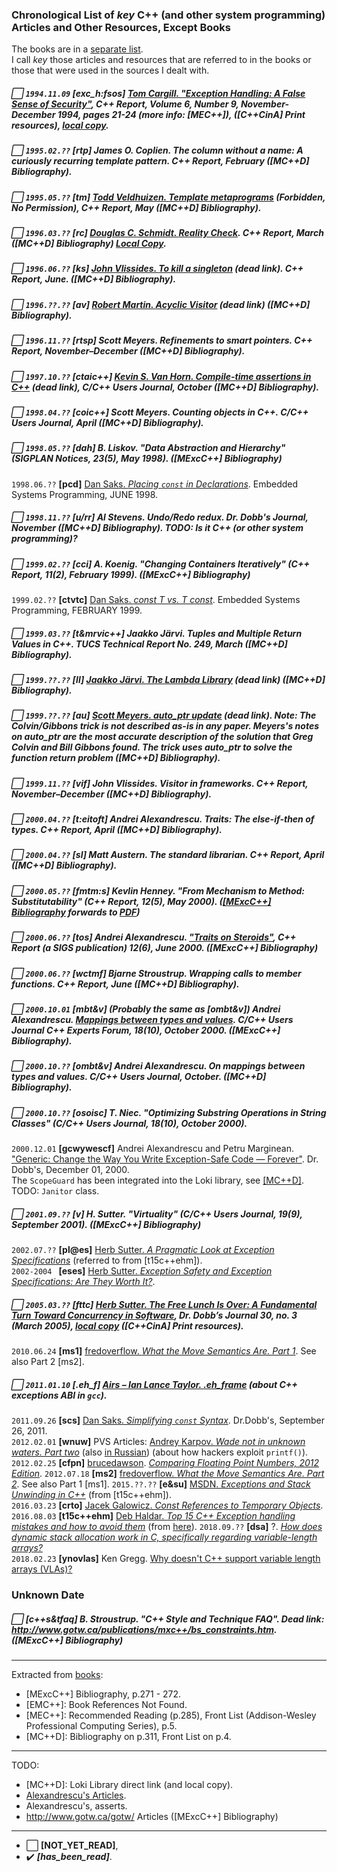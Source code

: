 ### Chronological List of _key_ C++ (and other system programming) Articles and Other Resources, Except Books
The books are in a [separate list](https://github.com/kuzminrobin/code_review_notes/blob/master/book_list.md).  
I call _key_ those articles and resources that are referred to in the books or those that were used in the sources I dealt with.  
##### :white_large_square: `1994.11.09` [exc_h:fsos] [Tom Cargill. _"Exception Handling: A False Sense of Security"_](http://ptgmedia.pearsoncmg.com/images/020163371x/supplements/Exception_Handling_Article.html), C++ Report, Volume 6, Number 9, November-December 1994, pages 21-24 (more info: [MEC++]), ([C++CinA] Print resources), [local copy](https://github.com/kuzminrobin/code_review_notes/blob/master/local_copies/Exception_Handling_Article.html).  
##### :white_large_square: `1995.02.??` [rtp] James O. Coplien. _The column without a name: A curiously recurring template pattern_. C++ Report, February ([MC++D] Bibliography).  
##### :white_large_square: `1995.05.??` [tm] [Todd Veldhuizen. _Template metaprograms_](http://extreme.indiana.edu/~tveldhui/papers/Template-Metaprograms/meta-art.html) (Forbidden, No Permission), C++ Report, May ([MC++D] Bibliography).  
##### :white_large_square: `1996.03.??` [rc] [Douglas C. Schmidt. _Reality Check_](http://www.cs.wustl.edu/~schmidt/editorial-3.html). C++ Report, March ([MC++D] Bibliography) [Local Copy](https://github.com/kuzminrobin/code_review_notes/blob/master/local_copies/Reality_Check_Cpp_Report.html).  
##### :white_large_square: `1996.06.??` [ks] [John Vlissides. _To kill a singleton_](http://www.stat.cmu.edu/~lamj/sigs/c++-report/cppr9606.c.vlissides.html) (dead link). C++ Report, June. ([MC++D] Bibliography).  
##### :white_large_square: `1996.??.??` [av] [Robert Martin. _Acyclic Visitor_](http://objectmentor.com/publications/acv.pdf) (dead link) ([MC++D] Bibliography).  
##### :white_large_square: `1996.11.??` [rtsp] Scott Meyers. _Refinements to smart pointers_. C++ Report, November–December ([MC++D] Bibliography).  
##### :white_large_square: `1997.10.??` [ctaic++] [Kevin S. Van Horn. _Compile-time assertions in C++_](http://www.xmission.com/~ksvhsoft/ctassert/ctassert.html) (dead link), C/C++ Users Journal, October ([MC++D] Bibliography).  
##### :white_large_square: `1998.04.??` [coic++] Scott Meyers. _Counting objects in C++_. C/C++ Users Journal, April ([MC++D] Bibliography).  
##### :white_large_square: `1998.05.??` [dah] B. Liskov. "Data Abstraction and Hierarchy" (SIGPLAN Notices, 23(5), May 1998).  ([MExcC++] Bibliography)  
`1998.06.??` <a name="pcd"></a> __[pcd]__ [Dan Saks. _Placing `const` in Declarations_](https://www.dansaks.com/articles/1998-06%20Placing%20const%20in%20Declarations.pdf). Embedded Systems Programming, JUNE 1998.
##### :white_large_square: `1998.11.??` [u/rr] Al Stevens. _Undo/Redo redux_. Dr. Dobb's Journal, November ([MC++D] Bibliography). TODO: Is it C++ (or other system programming)?   
##### :white_large_square: `1999.02.??` [cci] A. Koenig. "Changing Containers Iteratively" (C++ Report, 11(2), February 1999). ([MExcC++] Bibliography)
`1999.02.??` <a name="ctvtc"></a> __[ctvtc]__ [Dan Saks. _const T vs. T const_](http://www.dansaks.com/articles/1999-02%20const%20T%20vs%20T%20const.pdf). Embedded Systems Programming, FEBRUARY 1999.  
##### :white_large_square: `1999.03.??` [t&mrvic++] Jaakko Järvi. _Tuples and Multiple Return Values in C++_. TUCS Technical Report No. 249, March ([MC++D] Bibliography).  
##### :white_large_square: `1999.??.??` [ll] [Jaakko Järvi. _The Lambda Library_](http://lambda.cs.utu.fi) (dead link) ([MC++D] Bibliography).  
##### :white_large_square: `1999.??.??` [au] [Scott Meyers. _auto_ptr update_](http://www.awl.com/cseng/titles/0-201-63371-X/auto_ptr.html) (dead link). _Note: The Colvin/Gibbons trick is not described as-is in any paper. Meyers's notes on auto_ptr are the most accurate description of the solution that Greg Colvin and Bill Gibbons found. The trick uses auto_ptr to solve the function return problem_ ([MC++D] Bibliography).  
##### :white_large_square: `1999.11.??` [vif] John Vlissides. _Visitor in frameworks_. C++ Report, November–December ([MC++D] Bibliography).  
##### :white_large_square: `2000.04.??` [t:eitoft] Andrei Alexandrescu. _Traits: The else-if-then of types_. C++ Report, April ([MC++D] Bibliography).  
##### :white_large_square: `2000.04.??` [sl] Matt Austern. _The standard librarian_. C++ Report, April ([MC++D] Bibliography).  
##### :white_large_square: `2000.05.??` [fmtm:s] Kevlin Henney. "From Mechanism to Method: Substitutability" (C++ Report, 12(5), May 2000). ([[MExcC++] Bibliography](http://www.gotw.ca/publications/mxc++/kh_substitutability.htm) forwards to [PDF](http://www.two-sdg.demon.co.uk/curbralan/papers/Substitutability.pdf))  
##### :white_large_square: `2000.06.??` [tos] Andrei Alexandrescu. ["Traits on Steroids"](http://erdani.com/publications/traits_on_steroids.html), C++ Report (a SIGS publication) 12(6), June 2000. ([MExcC++] Bibliography)  
##### :white_large_square: `2000.06.??` [wctmf] Bjarne Stroustrup. _Wrapping calls to member functions_. C++ Report, June ([MC++D] Bibliography).  
##### :white_large_square: `2000.10.01` [mbt&v] (Probably the same as [ombt&v]) Andrei Alexandrescu. [_Mappings between types and values_](http://www.drdobbs.com/genericprogramming-mappings-between-type/184403750). _C/C++ Users Journal_ C++ Experts Forum, 18(10), October 2000. ([MExcC++] Bibliography).  
##### :white_large_square: `2000.10.??` [ombt&v] Andrei Alexandrescu. _On mappings between types and values_. C/C++ Users Journal, October. ([MC++D] Bibliography).  
##### :white_large_square: `2000.10.??` [osoisc] T. Niec. "Optimizing Substring Operations in String Classes" (C/C++ Users Journal, 18(10), October 2000).  
`2000.12.01` <a name="gcwywescf"></a> __[gcwywescf]__ Andrei Alexandrescu and Petru Marginean. ["Generic: Change the Way You Write Exception-Safe Code — Forever"](http://www.drdobbs.com/cpp/generic-change-the-way-you-write-excepti/184403758). Dr. Dobb's, December 01, 2000.  
The `ScopeGuard` has been integrated into the Loki library, see [[MC++D]](https://github.com/kuzminrobin/code_review_notes/blob/master/book_list.md#[MC++D]).  
TODO: `Janitor` class.
##### :white_large_square: `2001.09.??` [v] H. Sutter. "Virtuality" (C/C++ Users Journal, 19(9), September 2001).  ([MExcC++] Bibliography)
`2002.07.??` <a name="pl@es"></a> __[pl@es]__ [Herb Sutter. _A Pragmatic Look at Exception Specifications_](http://www.gotw.ca/publications/mill22.htm) (referred to from [t15c++ehm]).  
`2002-2004 ` <a name="eses"></a> __[eses]__ [Herb Sutter. _Exception Safety and Exception Specifications: Are They Worth It?_](http://www.gotw.ca/gotw/082.htm).  
##### :white_large_square: `2005.03.??` [fttc] [Herb Sutter. _The Free Lunch Is Over: A Fundamental Turn Toward Concurrency in Software_](http://www.gotw.ca/publications/concurrency-ddj.htm), Dr. Dobb’s Journal 30, no. 3 (March 2005), [local copy](https://github.com/kuzminrobin/code_review_notes/blob/master/local_copies/turn_toward_concurrency.tar.bz2) ([C++CinA] Print resources).  
`2010.06.24` <a name="ms1"></a> __[ms1]__ [fredoverflow. _What the Move Semantics Are. Part 1_](https://stackoverflow.com/a/3109981/6362941). See also Part 2 [ms2].
##### :white_large_square: `2011.01.10` <a name=".eh_f"></a> [.eh_f] [Airs – Ian Lance Taylor. _.eh_frame_](https://www.airs.com/blog/archives/460) (about C++ exceptions ABI in `gcc`).  
`2011.09.26` <a name="scs"></a> __[scs]__ [Dan Saks. _Simplifying `const` Syntax_](http://www.drdobbs.com/cpp/simplifying-const-syntax/231601151). Dr.Dobb's, September 26, 2011.  
`2012.02.01` <a name="wnuw"></a> __[wnuw]__ PVS Articles: [Andrey Karpov. _Wade not in unknown waters. Part two_](https://www.viva64.com/en/b/0129/) (also [in Russian](https://www.viva64.com/ru/b/0129/)) (about how hackers exploit `printf()`).  
`2012.02.25` <a name="cfpn"></a> __[cfpn]__ [brucedawson](https://randomascii.wordpress.com/author/brucedawson/). [_Comparing Floating Point Numbers, 2012 Edition_](https://randomascii.wordpress.com/2012/02/25/comparing-floating-point-numbers-2012-edition/).
`2012.07.18` <a name="ms2"></a> __[ms2]__ [fredoverflow. _What the Move Semantics Are. Part 2_](https://stackoverflow.com/a/11540204/6362941). See also Part 1 [ms1].
`2015.??.??` <a name="e&su"></a> __[e&su]__ [MSDN. _Exceptions and Stack Unwinding in C++_](https://msdn.microsoft.com/en-us/library/hh254939.aspx) (from [t15c++ehm]).  
`2016.03.23` <a name="crto"></a> __[crto]__ [Jacek Galowicz. _Const References to Temporary Objects_](https://blog.galowicz.de/2016/03/23/const_reference_to_temporary_object/).  
`2016.08.03` <a name="t15c++ehm"></a> __[t15c++ehm]__ [Deb Haldar. _Top 15 C++ Exception handling mistakes and how to avoid them_](http://www.acodersjourney.com/2016/08/top-15-c-exception-handling-mistakes-avoid/) (from [here](https://blog.tartanllama.xyz/optional-expected/)).
`2018.09.??` <a name="dsa"></a>__[dsa]__ ?. _[How does dynamic stack allocation work in C, specifically regarding variable-length arrays?](https://www.quora.com/How-does-dynamic-stack-allocation-work-in-C-specifically-regarding-variable-length-arrays)_  
`2018.02.23` <a name="ynovlas"></a>__[ynovlas]__ Ken Gregg. [Why doesn't C++ support variable length arrays (VLAs)?](https://blog.bytellect.com/software-development/cplusplus/why-doesnt-c-support-variable-length-arrays-vlas/)  

### Unknown Date
##### :white_large_square: [c++s&tfaq] B. Stroustrup. "C++ Style and Technique FAQ". Dead link: http://www.gotw.ca/publications/mxc++/bs_constraints.htm. ([MExcC++] Bibliography)  

---
Extracted from [books](https://github.com/kuzminrobin/code_review_notes/blob/master/book_list.md):  
+ [MExcC++] Bibliography, p.271 - 272.
+ [EMC++]: Book References Not Found.  
+ [MEC++]: Recommended Reading (p.285), Front List (Addison-Wesley Professional Computing Series), p.5.  
+ [MC++D]: Bibliography on p.311, Front List on p.4.

---
TODO:  
+ [MC++D]: Loki Library direct link (and local copy).  
+ [Alexandrescu's Articles](http://erdani.com/index.php/articles/).  
+ Alexandrescu's, asserts.  
+ http://www.gotw.ca/gotw/ Articles ([MExcC++] Bibliography)

---
* :white_large_square: __[NOT_YET_READ]__,  
* :heavy_check_mark: **_[has_been_read]_**.
